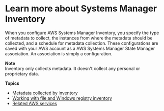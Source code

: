 # Learn more about Systems Manager Inventory<a name="sysman-inventory-about"></a>

When you configure AWS Systems Manager Inventory, you specify the type of metadata to collect, the instances from where the metadata should be collected, and a schedule for metadata collection\. These configurations are saved with your AWS account as a AWS Systems Manager State Manager association\. An association is simply a configuration\.

**Note**  
Inventory only collects metadata\. It doesn't collect any personal or proprietary data\.

**Topics**
+ [Metadata collected by inventory](sysman-inventory-schema.md)
+ [Working with file and Windows registry inventory](sysman-inventory-file-and-registry.md)
+ [Related AWS services](sysman-inventory-relatedsvc.md)